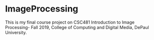 # ImageProcessing
This is my final course project on CSC481 Introduction to Image Processing- Fall 2019, College of Computing and Digital Media, DePaul University. 
